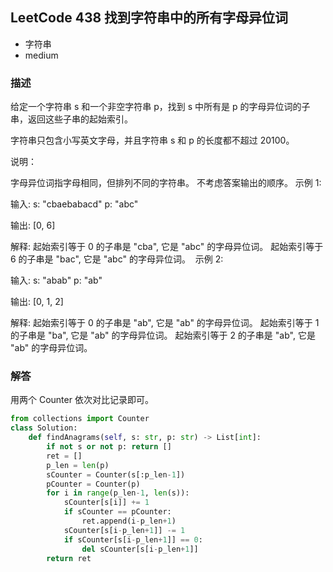 ## LeetCode  438  找到字符串中的所有字母异位词
- 字符串
- medium

### 描述
给定一个字符串 s 和一个非空字符串 p，找到 s 中所有是 p 的字母异位词的子串，返回这些子串的起始索引。

字符串只包含小写英文字母，并且字符串 s 和 p 的长度都不超过 20100。

说明：

字母异位词指字母相同，但排列不同的字符串。
不考虑答案输出的顺序。
示例 1:

输入:
s: "cbaebabacd" p: "abc"

输出:
[0, 6]

解释:
起始索引等于 0 的子串是 "cba", 它是 "abc" 的字母异位词。
起始索引等于 6 的子串是 "bac", 它是 "abc" 的字母异位词。
 示例 2:

输入:
s: "abab" p: "ab"

输出:
[0, 1, 2]

解释:
起始索引等于 0 的子串是 "ab", 它是 "ab" 的字母异位词。
起始索引等于 1 的子串是 "ba", 它是 "ab" 的字母异位词。
起始索引等于 2 的子串是 "ab", 它是 "ab" 的字母异位词。

### 解答
用两个 Counter 依次对比记录即可。


```Python
from collections import Counter
class Solution:
    def findAnagrams(self, s: str, p: str) -> List[int]:
        if not s or not p: return []
        ret = []
        p_len = len(p)
        sCounter = Counter(s[:p_len-1])
        pCounter = Counter(p)
        for i in range(p_len-1, len(s)):
            sCounter[s[i]] += 1
            if sCounter == pCounter:
                ret.append(i-p_len+1)
            sCounter[s[i-p_len+1]] -= 1
            if sCounter[s[i-p_len+1]] == 0:
                del sCounter[s[i-p_len+1]]
        return ret
```

